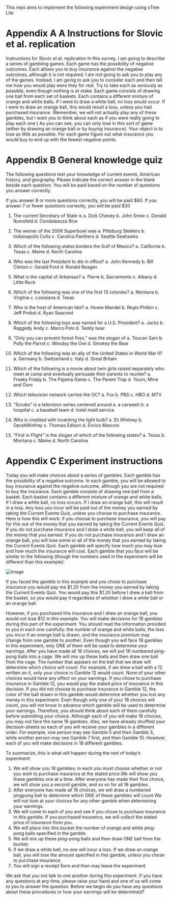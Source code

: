 This repo aims to implement the following experiment design using oTree Lite


# Appendix A  A Instructions for Slovic et al. replication

Instructions for Slovic et al. replication In this survey, I am going to describe a series of gambling games. Each game has the possibility of negative outcomes. Each allows you to buy insurance against the negative outcomes, although it is not required. I am not going to ask you to play any of the games. Instead, I am going to ask you to consider each and then tell me how you would play were they for real. Try to take each as seriously as possible, even though nothing is at stake. Each game consists of drawing one ball from each set of baskets. Each contains a different mixture of orange and white balls. If I were to draw a white ball, no loss would occur. If I were to draw an orange ball, this would result a loss, unless you had purchased insurance. (Remember, we will not actually play any of these gambles, but I want you to think about each as if you were really going to play each one.) As you can see, you can only lose in this sort of game (either by drawing an orange ball or by buying insurance). Your object is to lose as little as possible. For each game figure out what insurance you would buy to end up with the fewest negative points.

# Appendix B General knowledge quiz

The following questions test your knowledge of current events, American history, and geography. Please indicate the correct answer in the blank beside each question. You will be paid based on the number of questions you answer correctly.

If you answer 8 or more questions correctly, you will be paid $60.
If you answer 7 or fewer questions correctly, you will be paid $30

1. The current Secretary of State is
a. Dick Cheney
b. John Snow
c. Donald Rumsfeld
d. Condoleezza Rice

2. The winner of the 2006 Superbowl was
a. Pittsburg Steelers
b. Indianapolis Colts
c. Carolina Panthers
d. Seattle Seahawks

3. Which of the following states borders the Gulf of Mexico?
a. California
b. Texas
c. Maine
d. North Carolina

4. Who was the last President to die in office?
a. John Kennedy
b. Bill Clinton
c. Gerald Ford
d. Ronald Reagan

5. What is the capital of Arkansas?
a. Pierre
b. Sacramento
c. Albany
d. Little Rock

6. Which of the following was one of the first 13 colonies?
a. Montana
b. Virginia
c. Louisiana
d. Texas

7. Who is the host of American Idol?
a. Howie Mandel
b. Regis Philbin
c. Jeff Probst
d. Ryan Seacrest

8. Which of the following toys was named for a U.S. President?
a. Jacks
b. Raggedy Andy
c. Marco Polo
d. Teddy bear

9. “Only you can prevent forest fires.” was the slogan of
a. Toucan Sam
b. Polly the Parrot
c. Woodsy the Owl
d. Smokey the Bear

10. Which of the following was an ally of the United States in World
War II?
a. Germany
b. Switzerland
c. Italy
d. Great Britain

11. Which of the following is a movie about twin girls raised
separately who meet at camp and eventually persuade their parents to
reunite?
a. Freaky Friday
b. The Pajama Game
c. The Parent Trap
d. Yours, Mine and Ours

12. Which television network carries the OC?
a. Fox
b. PBS
c. HBO
d. MTV

13. “Scrubs” is a television series centered around
a. a carwash
b. a hospital
c. a baseball team
d. hotel maid service

14. Who is credited with inventing the light bulb?
a. Eli Whitney
b. OprahWinfrey
c. Thomas Edison
d. Enrico Marconi

15. “First in Flight” is the slogan of which of the following states?
a. Texas
b. Montana
c. Maine
d. North Carolina

# Appendix C Experiment instructions

Today you will make choices about a series of gambles. Each gamble has the possibility of a negative outcome. In each gamble, you will be allowed to buy insurance against the negative outcome, although you are not required to buy the insurance. Each gamble consists of drawing one ball from a basket. Each basket contains a different mixture of orange and white balls. If I draw a white ball, no loss occurs. If I draw an orange ball, this will result in a loss. Any loss you incur will be paid out of the money you earned by taking the Current Events Quiz, unless you choose to purchase insurance. Here is how this will work: if you choose to purchase insurance, you will pay for this out of the money that you earned by taking the Current Events Quiz. If you do not purchase insurance and I draw a white ball, you will keep all of the money that you earned. If you do not purchase insurance and I draw an orange ball, you will lose some or all of the money that you earned by taking the Current Events Quiz. Each gamble will specify how much you may lose and how much the insurance will cost. Each gamble that you face will be similar to the following (though the numbers used in the experiment will be different than this example):

![image](https://github.com/zyoz1/insuranceexperiment/assets/132007059/d60de0b0-52de-409f-9c59-3ccd1eb75a4b)

If you faced the gamble in this example and you chose to purchase insurance you would pay me $1.20 from the money you earned by taking the Current Events Quiz. You would pay this $1.20 before I drew a ball from the basket, so you would pay it regardless of whether I drew a white ball or an orange ball.

However, if you purchased this insurance and I drew an orange ball, you would not lose $12 in this example. You will make decisions for 18 gambles during this part of the experiment. You should read the information provided to you in each one carefully: the number of orange and white balls, the loss you incur if an orange ball is drawn, and the insurance premium may change from one gamble to another. Even though you will face 18 gambles in this experiment, only ONE of them will be used to determine your earnings. After you have made all 18 choices, we will put 18 numbered ping-pong balls into a cage. We will mix up these balls and then draw one ball from the cage. The number that appears on the ball that we draw will determine which choice will count. For example, if we drew a ball with a 12 written on it, only your choice in Gamble 12 would count. None of your other choices would have any effect on your earnings. If you chose to purchase insurance in Gamble 12, you would pay the stated price of insurance in this decision. If you did not choose to purchase insurance in Gamble 12, the color of the ball drawn in this gamble would determine whether you lost any money in this experiment. Even though only one of your 18 choices will count, you will not know in advance which gamble will be used to determine your earnings. Therefore, you should think about each of them carefully before submitting your choice. Although each of you will make 18 choices, you may not face the same 18 gambles. Also, we have already shuffled your decision-sheets so each of you will receive your gambles in a different order. For example, one person may see Gamble 5 and then Gamble 3, while another person may see Gamble 7 first, and then Gamble 10. However, each of you will make decisions in 18 different gambles.


To summarize, this is what will happen during the rest of today’s experiment:

1. We will show you 18 gambles; in each you must choose whether or not you wish to purchase insurance at the stated price.We will show you these gambles one at a time. After everyone has made their first choice, we will show you a second gamble, and so on for all 18 gambles.
2. After everyone has made all 18 choices, we will draw a numbered pingpong ball to determine which ONE of these gambles will count.We will not look at your choices for any other gamble when determining your earnings.
3. We will come to each of you and see if you chose to purchase insurance in this gamble. If you purchased insurance, we will collect the stated price of insurance from you.
4. We will place into this bucket the number of orange and white ping-pong balls specified in the gamble.
5. We will mix up these ping-pong balls and then draw ONE ball from the bucket.
6. If we draw a white ball, no one will incur a loss. If we draw an orange ball, you will lose the amount specified in this gamble, unless you chose to purchase insurance.
7. You will sign a receipt form and then may leave the experiment.

We ask that you not talk to one another during this experiment. If you have any questions at any time, please raise your hand and one of us will come to you to answer the question. Before we begin do you have any questions about these procedures or how your earnings will be determined?
